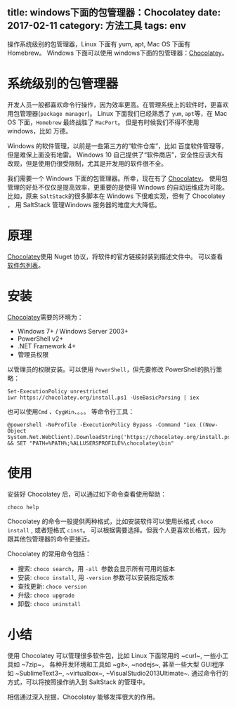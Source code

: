 title: windows下面的包管理器：Chocolatey
date: 2017-02-11
category: 方法工具
tags: env
---

操作系统级别的包管理器，Linux 下面有 yum, apt, Mac OS 下面有 Homebrew。
Windows 下面可以使用 windows下面的包管理器：[Chocolatey](https://chocolatey.org/)。

<!-- more -->

# 系统级别的包管理器

开发人员一般都喜欢命令行操作，因为效率更高。在管理系统上的软件时，更喜欢用包管理器(`package manager`)。
Linux 下面我们已经熟悉了 `yum`, `apt`等，在 Mac OS 下面，`Homebrew` 最终战胜了 `MacPort`。
但是有时候我们不得不使用 windows，比如 万德。

Windows 的软件管理，以前是一些第三方的“软件仓库”，比如 百度软件管理等，但是难保上面没有地雷。
Windows 10 自己提供了“软件商店”，安全性应该大有改观，但是使用仍很受限制，尤其是开发用的软件很不全。

我们需要一个 Windows 下面的包管理器。所幸，现在有了 [Chocolatey](https://chocolatey.org/)。
使用包管理的好处不仅仅是提高效率，更重要的是使得 Windows 的自动运维成为可能。
比如，原来 `SaltStack`的很多脚本在 Windows 下很难实现，但有了 Chocolatey ，
用 SaltStack 管理Windows 服务器的难度大大降低。

# 原理

[Chocolatey](https://chocolatey.org/)使用 Nuget 协议，将软件的官方链接封装到描述文件中。
可以查看 [软件包列表](https://chocolatey.org/packages)。


# 安装

[Chocolatey](https://chocolatey.org/)需要的环境为：

- Windows 7+ / Windows Server 2003+
- PowerShell v2+
- .NET Framework 4+
- 管理员权限

以管理员的权限安装。可以使用 `PowerShell`，但先要修改 PowerShell的执行策略：

```
Set-ExecutionPolicy unrestricted
iwr https://chocolatey.org/install.ps1 -UseBasicParsing | iex
```

也可以使用`Cmd` 、`CygWin`、。。。 等命令行工具：

```
@powershell -NoProfile -ExecutionPolicy Bypass -Command "iex ((New-Object System.Net.WebClient).DownloadString('https://chocolatey.org/install.ps1'))" && SET "PATH=%PATH%;%ALLUSERSPROFILE%\chocolatey\bin"
```

# 使用

安装好 Chocolatey 后，可以通过如下命令查看使用帮助：

```
choco help
```

Chocolatey 的命令一般提供两种格式，比如安装软件可以使用长格式 `choco install` , 或者短格式 `cinst`。
可以根据需要选择。但我个人更喜欢长格式，因为跟其他包管理器的命令更接近。

Chocolatey 的常用命令包括：

- 搜索: `choco search`，用 `-all `参数会显示所有可用的版本
- 安装: `choco install`, 用 `-version` 参数可以安装指定版本
- 查找更新: `choco version`
- 升级: `choco upgrade`
- 卸载: `choco uninstall`

# 小结

使用 Chocolatey 可以管理很多软件包，比如 Linux 下面常用的 ~curl~, 一些小工具如 ~7zip~，
各种开发环境和工具如 ~git~, ~nodejs~, 甚至一些大型 GUI程序如
 ~SublimeText3~, ~virtualbox~, ~VisualStudio2013Ultimate~.
通过命令行的方式，可以将按照操作纳入到 SaltStack 的管理中。

相信通过深入挖掘，Chocolatey 能够发挥很大的作用。
